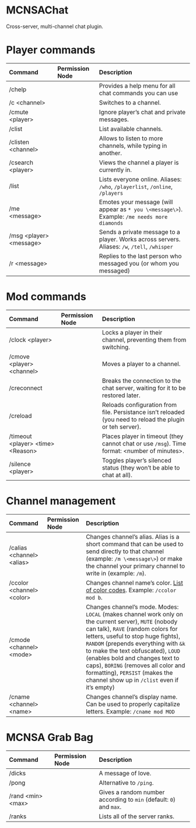 MCNSAChat
=========

Cross-server, multi-channel chat plugin.

# Player commands

|**Command**|**Permission Node**|**Description**|
|:------|:--------------|:----------|
|/chelp||Provides a help menu for all chat commands you can use|
|/c \<channel\>||Switches to a channel.|
|/cmute \<player\>||Ignore player’s chat and private messages.|
|/clist||List available channels.|
|/clisten \<channel\>||Allows to listen to more channels, while typing in another.|
|/csearch \<player\>||Views the channel a player is currently in.|
|/list||Lists everyone online. Aliases: `/who`, `/playerlist`, `/online`, `/players`|
|/me \<message\>||Emotes your message (will appear as `* you \<message\>`). Example: `/me needs more diamonds`|
|/msg \<player\> \<message\>||Sends a private message to a player. Works across servers. Aliases: `/w`, `/tell`, `/whisper`|
|/r \<message\>||Replies to the last person who messaged you (or whom you messaged)|
# Mod commands

|**Command**|**Permission Node**|**Description**|
|:------|:--------------|:----------|
|/clock \<player\>||Locks a player in their channel, preventing them from switching.|
|/cmove \<player\> \<channel\>||Moves a player to a channel.|
|/creconnect||Breaks the connection to the chat server, waiting for it to be restored later.|
|/creload||Reloads configuration from file. Persistance isn’t reloaded (you need to reload the plugin or teh server).|
|/timeout \<player\> \<time\> \<Reason\>||Places player in timeout (they cannot chat or use `/msg`). Time format: \<number of minutes\>.|
|/silence \<player\>||Toggles player’s silenced status (they won’t be able to chat at all).|

# Channel management

|**Command**|**Permission Node**|**Description**|
|:------|:--------------|:----------|
|/calias \<channel\> \<alias\>||Changes channel’s alias. Alias is a short command that can be used to send directly to that channel (example: `/m \<message\>`) or make the channel your primary channel to write in (example: `/m`).|
|/ccolor \<channel\> \<color\>||Changes channel name’s color. [List of color codes](http://www.minecraftwiki.net/wiki/Color_Codes). Example: `/ccolor mod b`.|
|/cmode \<channel\> \<mode\>||Changes channel’s mode. Modes: `LOCAL` (makes channel work only on the current server), `MUTE` (nobody can talk), `RAVE` (random colors for letters, useful to stop huge fights), `RANDOM` (prepends everything with `&k` to make the text obfuscated), `LOUD` (enables bold and changes text to caps), `BORING` (removes all color and formatting), `PERSIST` (makes the channel show up in `/clist` even if it’s empty)|
|/cname \<channel\> \<name\>||Changes channel’s display name. Can be used to properly capitalize letters. Example: `/cname mod MOD`|
    
# MCNSA Grab Bag

|**Command**|**Permission Node**|**Description**|
|:------|:--------------|:----------|
|/dicks||A message of love.|
|/pong||Alternative to `/ping`.|
|/rand \<min\> \<max\>||Gives a random number according to `min` (default: `0`) and `max`.|
|/ranks||Lists all of the server ranks.|
